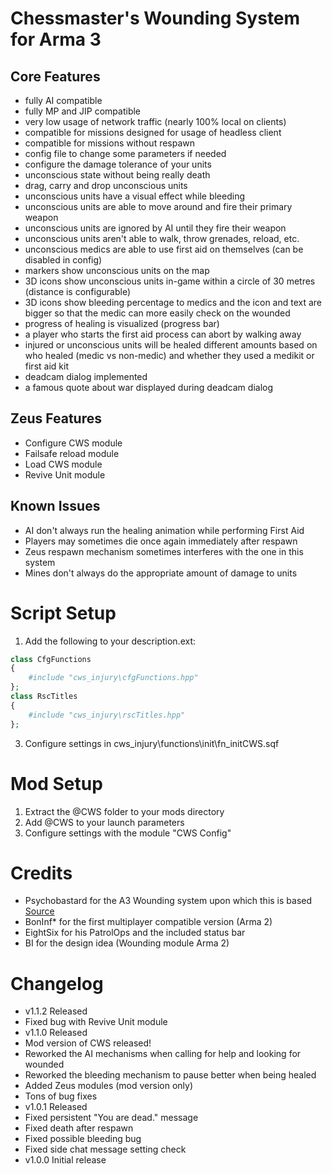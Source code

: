 Chessmaster's Wounding System for Arma 3
========================================

Core Features
--------
-	fully AI compatible
-	fully MP and JIP compatible
-	very low usage of network traffic (nearly 100% local on clients)
-	compatible for missions designed for usage of headless client
-	compatible for missions without respawn
-	config file to change some parameters if needed
-	configure the damage tolerance of your units
-	unconscious state without being really death
-	drag, carry and drop unconscious units
-	unconscious units have a visual effect while bleeding
-	unconscious units are able to move around and fire their primary weapon
-	unconscious units are ignored by AI until they fire their weapon
-	unconscious units aren't able to walk, throw grenades, reload, etc.
-	unconscious medics are able to use first aid on themselves (can be disabled in config)
-	markers show unconscious units on the map
-	3D icons show unconscious units in-game within a circle of 30 metres (distance is configurable)
-	3D icons show bleeding percentage to medics and the icon and text are bigger so that the medic can more easily check on the wounded
-	progress of healing is visualized (progress bar)
-	a player who starts the first aid process can abort by walking away
-	injured or unconscious units will be healed different amounts based on who healed (medic vs non-medic) and whether they used a medikit or first aid kit
-	deadcam dialog implemented
-	a famous quote about war displayed during deadcam dialog

Zeus Features
-------------
-	Configure CWS module
-	Failsafe reload module
-	Load CWS module
-	Revive Unit module

Known Issues
------------
-	AI don't always run the healing animation while performing First Aid
-	Players may sometimes die once again immediately after respawn
-	Zeus respawn mechanism sometimes interferes with the one in this system
-	Mines don't always do the appropriate amount of damage to units

Script Setup
============

1. Add the following to your description.ext:
```php
class CfgFunctions
{
	#include "cws_injury\cfgFunctions.hpp"
};
class RscTitles
{
	#include "cws_injury\rscTitles.hpp"
};
```
3. Configure settings in cws_injury\functions\init\fn_initCWS.sqf

Mod Setup
=========

1. Extract the @CWS folder to your mods directory
2. Add @CWS to your launch parameters
2. Configure settings with the module "CWS Config"

Credits
=======
-	Psychobastard for the A3 Wounding system upon which this is based [Source](http://forums.bistudio.com/showthread.php?170975-A3-Wounding-System)
-	BonInf* for the first multiplayer compatible version (Arma 2)
-	EightSix for his PatrolOps and the included status bar
-	BI for the design idea (Wounding module Arma 2)

Changelog
=========

-	v1.1.2 Released
  - Fixed bug with Revive Unit module
-	v1.1.0 Released
  - Mod version of CWS released!
  - Reworked the AI mechanisms when calling for help and looking for wounded
  - Reworked the bleeding mechanism to pause better when being healed
  - Added Zeus modules (mod version only)
  - Tons of bug fixes
-	v1.0.1 Released
  - Fixed persistent "You are dead." message
  - Fixed death after respawn
  - Fixed possible bleeding bug
  - Fixed side chat message setting check
-	v1.0.0 Initial release